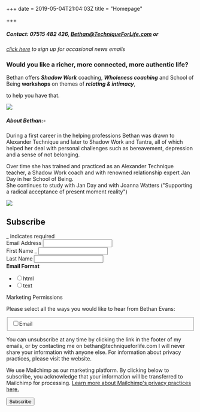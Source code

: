 +++
date = 2019-05-04T21:04:03Z
title = "Homepage"

+++
##### _Contact: 07515 482 426_, [_Bethan@TechniqueForLife.com_](mailto:bethan@techniqueforlife.com) _or_

[_click here_](http://eepurl.com/gIC8Xz) _to sign up for occasional news emails_

### Would you like a richer, more connected, more authentic life?

Bethan offers **_Shadow Work_** coaching,     **_Wholeness coaching_** and School of Being **workshops** on themes of **_relating & intimacy_**,

to help you have that.

![](/uploads/bethanevansoutdoorsml.jpg)

##### About Bethan:-

During a first career in the helping professions Bethan was drawn to Alexander Technique and later to Shadow Work and Tantra, all of which helped her deal with personal challenges such as bereavement, depression and a sense of not belonging.

Over time she has trained and practiced as an Alexander Technique teacher, a Shadow Work coach and with renowned relationship expert Jan Day in her School of Being.  
She continues to study with Jan Day and with Joanna Watters ("Supporting a radical acceptance of present moment reality")

![](/uploads/be2020.04.22sml.jpg)

<!-- Begin Mailchimp Signup Form -->
<link href="//cdn-images.mailchimp.com/embedcode/classic-10_7.css" rel="stylesheet" type="text/css">
<style type="text/css">
\#mc_embed_signup{background:#fff; clear:left; font:14px Helvetica,Arial,sans-serif; }
/* Add your own Mailchimp form style overrides in your site stylesheet or in this style block.
We recommend moving this block and the preceding CSS link to the HEAD of your HTML file. _/
</style>
<style type="text/css">
\#mc-embedded-subscribe-form input\[type=checkbox\]{display: inline; width: auto;margin-right: 10px;}
\#mergeRow-gdpr {margin-top: 20px;}
\#mergeRow-gdpr fieldset label {font-weight: normal;}
\#mc-embedded-subscribe-form .mc_fieldset{border:none;min-height: 0px;padding-bottom:0px;}
</style>
<div id="mc_embed_signup">
<form action="https://TechniqueForLife.us1.list-manage.com/subscribe/post?u=132947c457b186b9c745b3be4&id=9d155328b5" method="post" id="mc-embedded-subscribe-form" name="mc-embedded-subscribe-form" class="validate" target="blank" novalidate>
<div id="mc_embed_signup_scroll">
<h2>Subscribe</h2>
<div class="indicates-required"><span class="asterisk">_</span> indicates required</div>
<div class="mc-field-group">
<label for="mce-EMAIL">Email Address  <span class="asterisk"></span>
</label>
<input type="email" value="" name="EMAIL" class="required email" id="mce-EMAIL">
</div>
<div class="mc-field-group">
<label for="mce-FNAME">First Name  <span class="asterisk">_</span>
</label>
<input type="text" value="" name="FNAME" class="required" id="mce-FNAME">
</div>
<div class="mc-field-group">
<label for="mce-LNAME">Last Name </label>
<input type="text" value="" name="LNAME" class="" id="mce-LNAME">
</div>
<div class="mc-field-group input-group">
<strong>Email Format </strong>
<ul><li><input type="radio" value="html" name="EMAILTYPE" id="mce-EMAILTYPE-0"><label for="mce-EMAILTYPE-0">html</label></li>
<li><input type="radio" value="text" name="EMAILTYPE" id="mce-EMAILTYPE-1"><label for="mce-EMAILTYPE-1">text</label></li>
</ul>
</div>
<div id="mergeRow-gdpr" class="mergeRow gdpr-mergeRow content__gdprBlock mc-field-group">
<div class="content__gdpr">
<label>Marketing Permissions</label>
<p>Please select all the ways you would like to hear from Bethan Evans:</p>
<fieldset class="mc_fieldset gdprRequired mc-field-group" name="interestgroup_field">
<label class="checkbox subfield" for="gdpr_9765"><input type="checkbox" id="gdpr_9765" name="gdpr\[9765\]" value="Y" class="av-checkbox "><span>Email</span> </label>
</fieldset>
<p>You can unsubscribe at any time by clicking the link in the footer of my emails, or by contacting me on bethan@techniqueforlife.com
I will never share your information with anyone else. For information about privacy practices, please visit the website.</p>
</div>
<div class="content__gdprLegal">
<p>We use Mailchimp as our marketing platform. By clicking below to subscribe, you acknowledge that your information will be transferred to Mailchimp for processing. <a href="https://mailchimp.com/legal/" target="_blank">Learn more about Mailchimp's privacy practices here.</a></p>
</div>
</div>
<div id="mce-responses" class="clear">
<div class="response" id="mce-error-response" style="display:none"></div>
<div class="response" id="mce-success-response" style="display:none"></div>
</div>    <!-- real people should not fill this in and expect good things - do not remove this or risk form bot signups-->
<div style="position: absolute; left: -5000px;" aria-hidden="true"><input type="text" name="b_132947c457b186b9c745b3be4_9d155328b5" tabindex="-1" value=""></div>
<div class="clear"><input type="submit" value="Subscribe" name="subscribe" id="mc-embedded-subscribe" class="button"></div>
</div>
</form>
</div>
<script type='text/javascript' src='//s3.amazonaws.com/downloads.mailchimp.com/js/mc-validate.js'></script><script type='text/javascript'>(function($) {window.fnames = new Array(); window.ftypes = new Array();fnames\[0\]='EMAIL';ftypes\[0\]='email';fnames\[1\]='FNAME';ftypes\[1\]='text';fnames\[2\]='LNAME';ftypes\[2\]='text';fnames\[3\]='MMERGE3';ftypes\[3\]='number';}(jQuery));var $mcj = jQuery.noConflict(true);</script>
<!--End mc_embed_signup-->